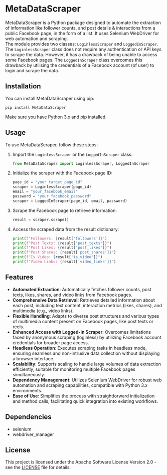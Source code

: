 # MetaDataScraper

MetaDataScraper is a Python package designed to automate the extraction of information like follower counts, and post details & interactions from a public Facebook page, in the form of a list. It uses Selenium WebDriver for web automation and scraping.  
The module provides two classes: `LoginlessScraper` and `LoggedInScraper`. The `LoginlessScraper` class does not require any authentication or API keys to scrape the data. However, it has a drawback of being unable to access some Facebook pages. 
The `LoggedInScraper` class overcomes this drawback by utilising the credentials of a Facebook account (of user) to login and scrape the data.

## Installation

You can install MetaDataScraper using pip:

```
pip install MetaDataScraper
```

Make sure you have Python 3.x and pip installed.

## Usage

To use MetaDataScraper, follow these steps:

1. Import the `LoginlessScraper` or the `LoggedInScraper` class:

   ```python
   from MetaDataScraper import LoginlessScraper, LoggedInScraper
   ```

2. Initialize the scraper with the Facebook page ID:

   ```python
   page_id = "your_target_page_id"
   scraper = LoginlessScraper(page_id)
   email = "your_facebook_email"
   password = "your_facebook_password"
   scraper = LoggedInScraper(page_id, email, password)
   ```

3. Scrape the Facebook page to retrieve information:

   ```python
   result = scraper.scrape()
   ```

4. Access the scraped data from the result dictionary:

   ```python
   print(f"Followers: {result['followers']}")
   print(f"Post Texts: {result['post_texts']}")
   print(f"Post Likes: {result['post_likes']}")
   print(f"Post Shares: {result['post_shares']}")
   print(f"Is Video: {result['is_video']}")
   print(f"Video Links: {result['video_links']}")
   ```

## Features

- **Automated Extraction**: Automatically fetches follower counts, post texts, likes, shares, and video links from Facebook pages.
- **Comprehensive Data Retrieval**: Retrieves detailed information about each post, including text content, interaction metrics (likes, shares), and multimedia (e.g., video links).
- **Flexible Handling**: Adapts to diverse post structures and various types of multimedia content present on Facebook pages, like post texts or reels.
- **Enhanced Access with Logged-In Scraper**: Overcomes limitations faced by anonymous scraping (loginless) by utilizing Facebook account credentials for broader page access.
- **Headless Operation**: Executes scraping tasks in headless mode, ensuring seamless and non-intrusive data collection without displaying a browser interface.
- **Scalability**: Supports scaling to handle large volumes of data extraction efficiently, suitable for monitoring multiple Facebook pages simultaneously.
- **Dependency Management**: Utilizes Selenium WebDriver for robust web automation and scraping capabilities, compatible with Python 3.x environments.
- **Ease of Use**: Simplifies the process with straightforward initialization and method calls, facilitating quick integration into existing workflows.

## Dependencies

- selenium
- webdriver_manager

## License

This project is licensed under the Apache Software License Version 2.0 - see the [LICENSE](https://github.com/ishan-surana/MetaDataScraper/blob/main/LICENCE) file for details.